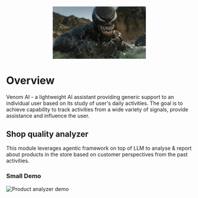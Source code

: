 <p align="center">
  <img src="assets/venom.jpg" alt="Venom Logo" width="50%"/>
</p>

# Overview

Venom AI - a lightweight AI assistant providing generic support to an individual user based on its study of user's daily activities. The goal is to achieve 
capability to track activities from a wide variety of signals, provide assistance and influence the user.

## Shop quality analyzer

This module leverages agentic framework on top of LLM to analyse & report about products in the store based on customer perspectives from the past activities.

### Small Demo

![Product analyzer demo](assets/demo.gif)
